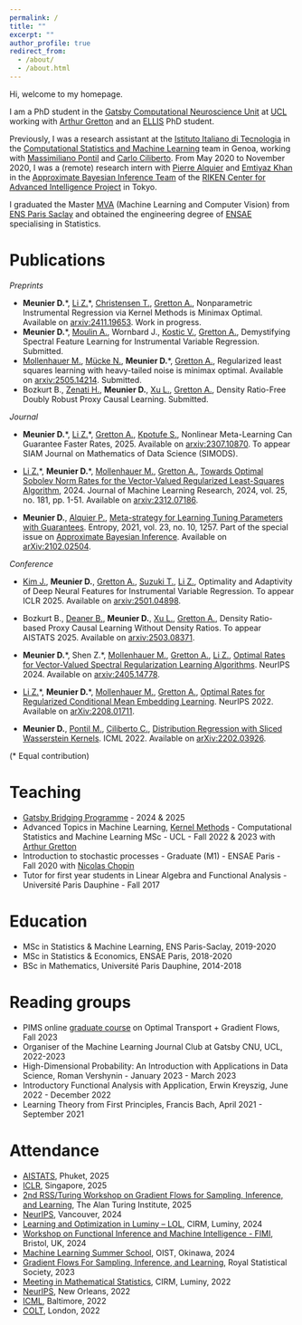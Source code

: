 ```yaml
---
permalink: /
title: ""
excerpt: ""
author_profile: true
redirect_from: 
  - /about/
  - /about.html
---
```


Hi, welcome to my homepage.

I am a PhD student in the [Gatsby Computational Neuroscience Unit](https://www.ucl.ac.uk/gatsby/study-and-work/phd-programme) at [UCL](https://www.ucl.ac.uk) working with [Arthur Gretton](https://www.gatsby.ucl.ac.uk/~gretton/) and an [ELLIS](https://ellis.eu/phd-postdoc) PhD student.

Previously, I was a research assistant at the [Istituto Italiano di Tecnologia](https://iit.it) in the [Computational Statistics and Machine Learning](https://www.iit.it/research/lines/computational-statistics-and-machine-learning) team in Genoa, working with [Massimiliano Pontil](https://scholar.google.com/citations?user=lcOacs8AAAAJ&hl=en) and [Carlo Ciliberto](https://scholar.google.com/citations?user=XUcUAisAAAAJ&hl=en). From May 2020 to November 2020, I was a (remote) research intern with [Pierre Alquier](https://pierrealquier.github.io) and [Emtiyaz Khan](https://emtiyaz.github.io) in the [Approximate Bayesian Inference Team](https://team-approx-bayes.github.io "ApproxBayesTeam") of the [RIKEN Center for Advanced Intelligence Project](https://aip.riken.jp "RikenAIP") in Tokyo.

I graduated the Master [MVA](http://math.ens-paris-saclay.fr/version-francaise/formations/master-mva/) (Machine Learning and Computer Vision) from [ENS Paris Saclay](https://ens-paris-saclay.fr/en) and obtained the engineering degree of [ENSAE](https://www.ensae.fr/en/) specialising in Statistics. 

<!-- 
Prior to that, I received a BSc in Mathematics from the [Université Paris Dauphine](https://dauphine.psl.eu/en/) and spent a semester at the [University of Honk Kong](https://www.hku.hk). 

At RIKEN I worked on the theoretical aspects of Variational Inference and meta learning. My research interests span optimisation, reproducing kernel hilbert spaces, optimal transport and bayesian inference. I am particularly fond of functional analysis, measure and integration theory and high-dimensional probability.--> 

<!--Submitted preprints
====== -->

Publications
======
<em> Preprints </em>

- **Meunier D.**\*, [Li Z.](https://zhuli-michael.github.io)\*, [Christensen T.](https://tmchristensen.com), [Gretton A.](https://www.gatsby.ucl.ac.uk/~gretton/), Nonparametric Instrumental Regression via Kernel Methods is Minimax Optimal. Available on [arxiv:2411.19653](https://arxiv.org/abs/2411.19653). Work in progress.
- **Meunier D.**\*, [Moulin A.](https://antoine-moulin.github.io), Wornbard J., [Kostic V.](https://vladi-iit.github.io), [Gretton A.](https://www.gatsby.ucl.ac.uk/~gretton/), Demystifying Spectral Feature Learning for Instrumental Variable Regression. Submitted. 
- [Mollenhauer M.](https://scholar.google.de/citations?user=nxIcGXwAAAAJ&hl=en), [Mücke N.](https://nicole-muecke.jimdosite.com), **Meunier D.**\*, [Gretton A.](https://www.gatsby.ucl.ac.uk/~gretton/), Regularized least squares learning with heavy-tailed noise is minimax optimal. Available on [arxiv:2505.14214](https://arxiv.org/abs/2505.14214). Submitted.
- Bozkurt B., [Zenati H.](https://houssamzenati.github.io), **Meunier D.**, [Xu L.](https://www.ly9988.work), [Gretton A.](https://www.gatsby.ucl.ac.uk/~gretton/), Density Ratio-Free Doubly Robust Proxy Causal Learning. Submitted. 

<em> Journal </em>

- **Meunier D.**\*, [Li Z.](https://zhuli-michael.github.io)\*, [Gretton A.](https://www.gatsby.ucl.ac.uk/~gretton/), [Kpotufe S.](http://www.columbia.edu/~skk2175/), Nonlinear Meta-Learning Can Guarantee Faster Rates, 2025. Available on [arxiv:2307.10870](https://arxiv.org/abs/2307.10870). To appear SIAM Journal on Mathematics of Data Science (SIMODS).

- [Li Z.](https://zhuli-michael.github.io)\*, **Meunier D.**\*, [Mollenhauer M.](https://scholar.google.de/citations?user=nxIcGXwAAAAJ&hl=en), [Gretton A.](https://www.gatsby.ucl.ac.uk/~gretton/), [Towards Optimal Sobolev Norm Rates for the Vector-Valued Regularized Least-Squares Algorithm](https://www.jmlr.org/papers/v25/23-1663.html), 2024. Journal of Machine Learning Research, 2024, vol. 25, no. 181, pp. 1-51. Available on [arxiv:2312.07186](https://arxiv.org/abs/2312.07186).

- **Meunier D.**, [Alquier P.](https://pierrealquier.github.io/index.html), [Meta-strategy for Learning Tuning Parameters with Guarantees](https://www.mdpi.com/1099-4300/23/10/1257). Entropy, 2021, vol. 23, no. 10, 1257. Part of the special issue on [Approximate Bayesian Inference](https://www.mdpi.com/journal/entropy/special_issues/approx_Bayes_inference). Available on [arXiv:2102.02504](https://arxiv.org/abs/2102.02504). 
<!-- <img src="../images/metagraph.png" width="700"> [Code](../files/supplement.zip)-->

<em> Conference </em>

- [Kim J.](https://sites.google.com/g.ecc.u-tokyo.ac.jp/junokim), **Meunier D.**, [Gretton A.](https://www.gatsby.ucl.ac.uk/~gretton/), [Suzuki T.](https://www.google.com/search?client=safari&rls=en&q=taiji+suzuki&ie=UTF-8&oe=UTF-8), [Li Z.](https://zhuli-michael.github.io), Optimality and Adaptivity of Deep Neural Features for Instrumental Variable Regression. To appear ICLR 2025. Available on [arxiv:2501.04898](https://arxiv.org/abs/2501.04898).


- Bozkurt B., [Deaner B.](https://bendeaner.wordpress.com), **Meunier D.**, [Xu L.](https://www.ly9988.work), [Gretton A.](https://www.gatsby.ucl.ac.uk/~gretton/), Density Ratio-based Proxy Causal Learning Without Density Ratios. To appear AISTATS 2025. Available on [arxiv:2503.08371](https://arxiv.org/abs/2503.08371).

- **Meunier D.**\*, Shen Z.\*, [Mollenhauer M.](https://scholar.google.de/citations?user=nxIcGXwAAAAJ&hl=en), [Gretton A.](https://www.gatsby.ucl.ac.uk/~gretton/), [Li Z.](https://zhuli-michael.github.io), [Optimal Rates for Vector-Valued Spectral Regularization Learning Algorithms](https://papers.nips.cc/paper_files/paper/2024/hash/966bf8492dbaa8376f5e3756c09d7edb-Abstract-Conference.html). NeurIPS 2024. Available on [arxiv:2405.14778](https://arxiv.org/abs/2405.14778).

- [Li Z.](https://zhuli-michael.github.io)\*, **Meunier D.**\*, [Mollenhauer M.](https://scholar.google.de/citations?user=nxIcGXwAAAAJ&hl=en), [Gretton A.](https://www.gatsby.ucl.ac.uk/~gretton/), [Optimal Rates for Regularized Conditional Mean Embedding Learning](https://proceedings.neurips.cc/paper_files/paper/2022/hash/1c71cd4032da425409d8ada8727bad42-Abstract-Conference.html). NeurIPS 2022. Available on [arXiv:2208.01711](https://arxiv.org/abs/2208.01711).

- **Meunier D.**, [Pontil M.](http://www0.cs.ucl.ac.uk/staff/m.pontil/), [Ciliberto C.](https://cciliber.github.io), [Distribution Regression with Sliced Wasserstein Kernels](https://proceedings.mlr.press/v162/meunier22b.html). ICML 2022. Available on [arXiv:2202.03926](https://arxiv.org/abs/2202.03926).


<!--<div class="container">
  <div class="image">
    <img style="float: right;" src="../images/gmm_ex.png" width="350"> 
  </div>
  <div class="text"> -->

<!--      </div>
    </div> 
    
<em> Master's Thesis </em>
- [Meta Learning Meets Variational Inference, Learning Priors with Guarantees.](../files/RikenReport.pdf) (2020)
-->

(* Equal contribution)

Teaching
======
- [Gatsby Bridging Programme](https://www.ucl.ac.uk/gatsby/study-and-work/gatsby-bridging-programme) - 2024 & 2025
- Advanced Topics in Machine Learning, [Kernel Methods](http://www.gatsby.ucl.ac.uk/~gretton/coursefiles/rkhscourse.html) - Computational Statistics and Machine Learning MSc - UCL - Fall 2022 & 2023 with [Arthur Gretton](https://www.gatsby.ucl.ac.uk/~gretton/)
- Introduction to stochastic processes - Graduate (M1) - ENSAE Paris - Fall 2020 with [Nicolas Chopin](https://nchopin.github.io)
- Tutor for first year students in Linear Algebra and Functional Analysis - Université Paris Dauphine - Fall 2017

Education
======
<!--[Curriculum Vitae](../files/MeunierDimitriResume.pdf) -->
- MSc in Statistics & Machine Learning, ENS Paris-Saclay, 2019-2020
- MSc in Statistics & Economics, ENSAE Paris, 2018-2020
- BSc in Mathematics, Université Paris Dauphine, 2014-2018

Reading groups
======
- PIMS online [graduate course](https://kantorovich.org/event/ot-gradient-flows/) on Optimal Transport + Gradient Flows, Fall 2023 
- Organiser of the Machine Learning Journal Club at Gatsby CNU, UCL, 2022-2023
- High-Dimensional Probability: An Introduction with Applications in Data Science, Roman Vershynin - January 2023 - March 2023
- Introductory Functional Analysis with Application, Erwin Kreyszig, June 2022 - December 2022
- Learning Theory from First Principles, Francis Bach, April 2021 - September 2021

Attendance
======
- [AISTATS](https://virtual.aistats.org/Conferences/2025), Phuket, 2025
- [ICLR](https://iclr.cc/Conferences/2025), Singapore, 2025
- [2nd RSS/Turing Workshop on Gradient Flows for Sampling, Inference, and Learning](https://rss.org.uk/training-events/events/events-2025/section-groups/2nd-rss-turing-workshop-on-gradient-flows-for-samp/), The Alan Turing Institute, 2025
- [NeurIPS](https://nips.cc/Conferences/2024), Vancouver, 2024
- [Learning and Optimization in Luminy – LOL](https://conferences.cirm-math.fr/3003.html), CIRM, Luminy,  2024
- [Workshop on Functional Inference and Machine Intelligence - FIMI](https://ismseminar.github.io/fimi2024/), Bristol, UK, 2024
- [Machine Learning Summer School](https://groups.oist.jp/mlss), OIST, Okinawa, 2024
- [Gradient Flows For Sampling, Inference, and Learning](https://rss.org.uk/training-events/events/events-2023/sections/gradient-flows-for-sampling,-inference,-and-learni/#eventoverview), Royal Statistical Society, 2023 
- [Meeting in Mathematical Statistics](https://www.i2m.univ-amu.fr/evenements/meeting-in-mathematical-statistics-2022/), CIRM, Luminy,  2022
- [NeurIPS](https://nips.cc/Conferences/2022), New Orleans, 2022
- [ICML](https://icml.cc/Conferences/2022), Baltimore, 2022
- [COLT](https://learningtheory.org/colt2022/), London, 2022






